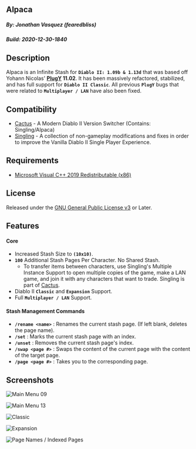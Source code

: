 ## Alpaca
##### By: Jonathan Vasquez (fearedbliss)
##### Build: 2020-12-30-1840

## Description

Alpaca is an Infinite Stash for **`Diablo II: 1.09b & 1.13d`** that was based
off Yohann Nicolas' **[PlugY](http://plugy.free.fr/en/index.html) 11.02**.
It has been massively refactored, stabilized, and has full support for
**`Diablo II Classic`**. All previous **`PlugY`** bugs that were related to
**`Multiplayer / LAN`** have also been fixed.

## Compatibility

- [Cactus](https://github.com/fearedbliss/Cactus) -
  A Modern Diablo II Version Switcher (Contains: Singling/Alpaca)
- [Singling](https://github.com/fearedbliss/Cactus/blob/master/README-SINGLING.md) -
  A collection of non-gameplay modifications and fixes in
  order to improve the Vanilla Diablo II Single Player Experience.

## Requirements

- [Microsoft Visual C++ 2019 Redistributable (x86)](https://aka.ms/vs/16/release/VC_redist.x86.exe)

## License

Released under the [GNU General Public License v3](LICENSE.md) or Later.

## Features

#### Core

- Increased Stash Size to **`(10x10)`**.
- **`100`** Additional Stash Pages Per Character. No Shared Stash.
    - To transfer items between characters, use Singling's Multiple Instance
      Support to open multiple copies of the game, make a LAN game, and join it
      with any characters that want to trade. Singling is part of
      [Cactus](https://github.com/fearedbliss/Cactus).
- Diablo II **`Classic`** and **`Expansion`** Support.
- Full **`Multiplayer / LAN`** Support.

#### Stash Management Commands

- **`/rename <name>`** : Renames the current stash page. (If left blank, deletes the page name).
- **`/set`** : Marks the current stash page with an index.
- **`/unset`** : Removes the current stash page's index.
- **`/swap <page #>`** : Swaps the content of the current page with the content of the target page.
- **`/page <page #>`** : Takes you to the corresponding page.

## Screenshots

![Main Menu 09](https://i.imgur.com/2XSEQyL.jpg)

![Main Menu 13](https://i.imgur.com/u7ylNgD.jpg)

![Classic](https://i.imgur.com/cxeSS33.jpg)

![Expansion](https://i.imgur.com/5l1wLlh.jpg)

![Page Names / Indexed Pages](https://i.imgur.com/JPG6CWC.jpg)